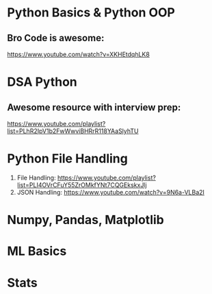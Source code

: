 # Python Basics & Python OOP
## Bro Code is awesome: 
https://www.youtube.com/watch?v=XKHEtdqhLK8

# DSA Python
## Awesome resource with interview prep: 
https://www.youtube.com/playlist?list=PLhR2IpV1b2FwWwviBHRrR118YAaSlyhTU

# Python File Handling
1. File Handling: https://www.youtube.com/playlist?list=PLI4OVrCFuY55ZrOMkfYNt7CQGEkskxJlj
2. JSON Handling: https://www.youtube.com/watch?v=9N6a-VLBa2I

# Numpy, Pandas, Matplotlib

# ML Basics

# Stats



